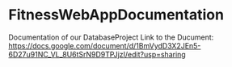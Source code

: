 # FitnessWebAppDocumentation
Documentation of our DatabaseProject
Link to the Ducument:
https://docs.google.com/document/d/1BmVydD3X2JEn5-6D27u91NC_VL_8U6tSrN9D9TPJjzI/edit?usp=sharing 
